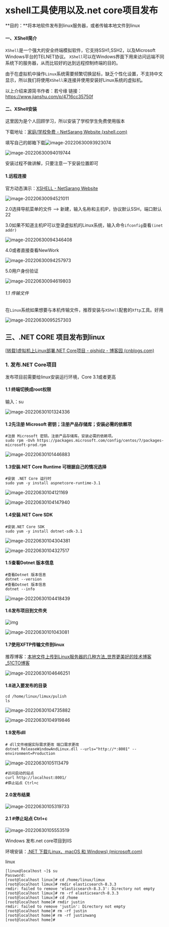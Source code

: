 # xshell工具使用以及.net core项目发布

**目的：**将本地软件发布到linux服务器，或者传输本地文件到linux

#### 一、XShell简介

`XShell`是一个强大的安全终端模拟软件，它支持SSH1,SSH2，以及Microsoft Windows平台的TELNET协议。
`XShell`可以在Windows界面下用来访问远端不同系统下的服务器，从而比较好的达到远程控制终端的目的。

由于在虚拟机中操作`Linux`系统需要频繁切换鼠标，缺乏个性化设置，不支持中文显示，所以我们将使用`XShell`来连接并使用安装好Linux系统的虚拟机。

以上介绍来源简书作者：若兮缘
链接：https://www.jianshu.com/p/4716cc35750f

#### 二、XShell安装

这里因为是个人回顾学习，所以安装了学校学生免费使用版本

下载地址：[家庭/学校免费 - NetSarang Website (xshell.com)](https://www.xshell.com/zh/free-for-home-school/)

填写自己的邮箱下载![image-20220630093923074](C:\Users\Justin\AppData\Roaming\Typora\typora-user-images\image-20220630093923074.png)

![image-20220630094019744](C:\Users\Justin\AppData\Roaming\Typora\typora-user-images\image-20220630094019744.png)

安装过程不做讲解，只要注意一下安装位置即可

#### 1.远程连接 

官方动态演示：[XSHELL - NetSarang Website](https://www.xshell.com/zh/xshell/)

![image-20220630094521011](C:\Users\Justin\AppData\Roaming\Typora\typora-user-images\image-20220630094521011.png)

2.0选择导航菜单的文件 --> 新建，输入名称和主机IP，协议默认SSH，端口默认22

3.0如果不知道主机IP可以登录虚拟机的Linux系统，输入命令`ifconfig`查看`(inet addr)`

![image-20220630094346408](C:\Users\Justin\AppData\Roaming\Typora\typora-user-images\image-20220630094346408.png)

4.0或者直接查看NewWork

![image-20220630094257973](C:\Users\Justin\AppData\Roaming\Typora\typora-user-images\image-20220630094257973.png)



5.0用户身份验证

![image-20220630094619803](C:\Users\Justin\AppData\Roaming\Typora\typora-user-images\image-20220630094619803.png)

###### 1.1 传输文件

在`Linux`系统如果想要与本机传输文件，推荐安装与`XShell`配套的`Xftp`工具。好用

![image-20220630095257303](C:\Users\Justin\AppData\Roaming\Typora\typora-user-images\image-20220630095257303.png)

## 三、.NET CORE 项目发布到linux

[[转载\]虚拟机上Linux部署.NET Core项目 - qishidz - 博客园 (cnblogs.com)](https://www.cnblogs.com/qishidz/p/14271213.html)

### 1. 发布.NET Core项目

发布项目前需要给linux安装运行环境，Core 3.1或者更高

#### 1.1 终端切换成root权限

输入：su

![image-20220630101324336](C:\Users\Justin\AppData\Roaming\Typora\typora-user-images\image-20220630101324336.png)

#### 1.2先注册 Microsoft 密钥；注册产品存储库；安装必需的依赖项

```
#注册 Microsoft 密钥。注册产品存储库。安装必需的依赖项。
sudo rpm -Uvh https://packages.microsoft.com/config/centos/7/packages-microsoft-prod.rpm
```

![image-20220630101446883](C:\Users\Justin\AppData\Roaming\Typora\typora-user-images\image-20220630101446883.png)

#### 1.3安装.NET Core Runtime 可根据自己的情况选择

```
#安装 .NET Core 运行时
sudo yum -y install aspnetcore-runtime-3.1
```

![image-20220630104121169](C:\Users\Justin\AppData\Roaming\Typora\typora-user-images\image-20220630104121169.png)

![image-20220630104147940](C:\Users\Justin\AppData\Roaming\Typora\typora-user-images\image-20220630104147940.png)

#### 1.4安装.NET Core SDK

```
#安装.NET Core SDK
sudo yum -y install dotnet-sdk-3.1
```

![image-20220630104304381](C:\Users\Justin\AppData\Roaming\Typora\typora-user-images\image-20220630104304381.png)

![image-20220630104327517](C:\Users\Justin\AppData\Roaming\Typora\typora-user-images\image-20220630104327517.png)

#### 1.5查看Dotnet 版本信息

```
#查看Dotnet 版本信息
dotnet --version
#查看Dotnet 版本信息
dotnet --info
```

![image-20220630104418439](C:\Users\Justin\AppData\Roaming\Typora\typora-user-images\image-20220630104418439.png)

#### 1.6发布项目到文件夹

![img](https://img2020.cnblogs.com/blog/983950/202010/983950-20201023160717501-1622229656.png)

![image-20220630101043081](C:\Users\Justin\AppData\Roaming\Typora\typora-user-images\image-20220630101043081.png)

#### 1.7使用XFTP传输文件到linux

推荐博客：[本地文件上传到Linux服务器的几种方法_世界更美好的技术博客_51CTO博客](https://blog.51cto.com/superw/1943250)

![image-20220630104646251](C:\Users\Justin\AppData\Roaming\Typora\typora-user-images\image-20220630104646251.png)

#### 1.8进入要发布的目录

```
cd /home/linux/limux/pulish
ls 
```

![image-20220630104735882](C:\Users\Justin\AppData\Roaming\Typora\typora-user-images\image-20220630104735882.png)

![image-20220630104919846](C:\Users\Justin\AppData\Roaming\Typora\typora-user-images\image-20220630104919846.png)

#### 1.9发布dll

```
# dll文件根据实际需求更改 端口需求更改
dotnet ReleaseWindowAndLinux.dll --urls="http://*:8001" --environment=Production
```

![image-20220630105113479](C:\Users\Justin\AppData\Roaming\Typora\typora-user-images\image-20220630105113479.png)

```
#访问启动的站点
curl http://localhost:8001/
#停止站点 Ctrl+c
```

#### 2.0发布结果

![image-20220630105319733](C:\Users\Justin\AppData\Roaming\Typora\typora-user-images\image-20220630105319733.png)

 

#### 2.1 #停止站点 Ctrl+c

![image-20220630105553519](C:\Users\Justin\AppData\Roaming\Typora\typora-user-images\image-20220630105553519.png)



Windows 发布.net core项目到IIS

环境安装：[.NET 下载(Linux、macOS 和 Windows) (microsoft.com)](https://dotnet.microsoft.com/zh-cn/download/dotnet)



linux 

```
[linux@localhost ~]$ su
Password: 
[root@localhost linux]# cd /home/linux/limux
[root@localhost limux]# rmdir elasticsearch-8.3.3
rmdir: failed to remove 'elasticsearch-8.3.3': Directory not empty
[root@localhost limux]# rm -rf elasticsearch-8.3.3
[root@localhost limux]# cd /home
[root@localhost home]# rmdir justin
rmdir: failed to remove 'justin': Directory not empty
[root@localhost home]# rm -rf justin
[root@localhost home]# rm -rf justinwang
[root@localhost home]# 

```

